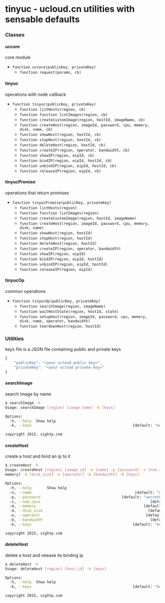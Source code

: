 # tinyuc - ucloud.cn utilities with sensable defaults

### Classes

#### uccore
core module

* `function uccore(publicKey, privateKey)`
  * `function request(params, cb)`

#### tinyuc
operations with node callback

* `function tinyuc(publicKey, privateKey)`
  * `function listHosts(region, cb)`
  * `function function listImages(region, cb)`
  * `function createCustomImage(region, hostId, imageName, cb)`
  * `function createHost(region, imageId, password, cpu, memory, disk, name, cb)`
  * `function showHost(region, hostId, cb)`
  * `function stopHost(region, hostId, cb)`
  * `function deleteHost(region, hostId, cb)`
  * `function createIP(region, operator, bandwidth, cb)`
  * `function showIP(region, eipId, cb)`
  * `function bindIP(region, eipId, hostId, cb)`
  * `function unbindIP(region, eipId, hostId, cb)`
  * `function releaseIP(region, eipId, cb)`

#### tinyucPromise
operations that return promises

* `function tinyucPromise(publicKey, privateKey)`
  * `function listHosts(region)`
  * `function function listImages(region)`
  * `function createCustomImage(region, hostId, imageName)`
  * `function createHost(region, imageId, password, cpu, memory, disk, name)`
  * `function showHost(region, hostId)`
  * `function stopHost(region, hostId)`
  * `function deleteHost(region, hostId)`
  * `function createIP(region, operator, bandwidth)`
  * `function showIP(region, eipId)`
  * `function bindIP(region, eipId, hostId)`
  * `function unbindIP(region, eipId, hostId)`
  * `function releaseIP(region, eipId)`

#### tinyucOp
common operations

* `function tinyucOp(publicKey, privateKey)`
  * `function searchImage(region, imageName)`
  * `function waitHostState(region, hostId, state)`
  * `function setupHost(region, imageId, password, cpu, memory, disk, name, operator, bandwidth)`
  * `function teardownHost(region, hostId)`


### Utilities
keys file is a JSON file containing public and private keys

```javascript
{
    "publicKey": "<your ucloud public key>",
    "privateKey": "<your ucloud private key>"
}
```

#### searchImage
search image by name

```bash
$ searchImage -h
Usage: searchImage [region] [image_name] -k [keys]

Options:
  -h, --help  Show help                                                [boolean]
  -k, --keys                                              [default: "keys.json"]

copyright 2015, sightp.com
```

#### createHost
create a host and bind an ip to it

```bash
$ createHost -h
Usage: createHost [region] [image_id] -n [name] -p [password] -c [num_cpus] -m [
memory] -d [disk_size] -o [operator] -b [bandwidth] -k [keys]

Options:
  -h, --help       Show help                                           [boolean]
  -n, --name                                               [default: "newImage"]
  -p, --password                                     [default: "secretPassword"]
  -c, --num_cpus                                                  [default: "2"]
  -m, --memory                                                 [default: "2048"]
  -d, --disk_size                                                [default: "20"]
  -o, --operator                                                [default: "Bgp"]
  -b, --bandwidth                                                 [default: "5"]
  -k, --keys                                              [default: "keys.json"]

copyright 2015, sightp.com
```

#### deleteHost
delete a host and release its binding ip

```bash
$ deleteHost -h
Usage: deleteHost [region] [host_id] -k [keys]

Options:
  -h, --help  Show help                                                [boolean]
  -k, --keys                                              [default: "keys.json"]

copyright 2015, sightp.com
```
